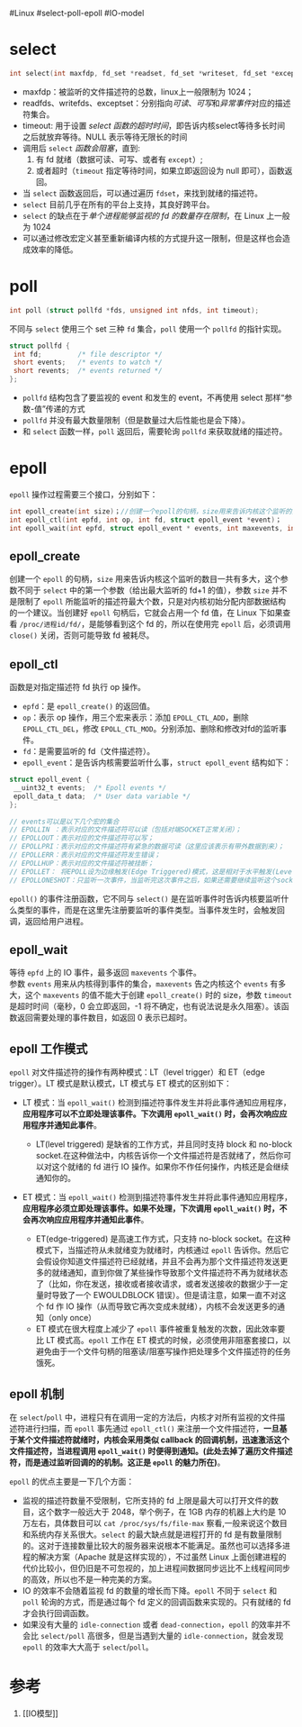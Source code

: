 #Linux #select-poll-epoll #IO-model 
# select
```C
int select(int maxfdp, fd_set *readset, fd_set *writeset, fd_set *exceptset,struct timeval *timeout);
```
- maxfdp：被监听的文件描述符的总数，linux上一般限制为 1024；
- readfds、writefds、exceptset：分别指向*可读*、*可写*和*异常事件*对应的描述符集合。
- timeout: 用于设置 *select 函数的超时时间*，即告诉内核select等待多长时间之后就放弃等待。NULL 表示等待无限长的时间
- 调用后 `select` *函数会阻塞*，直到:
	1. 有 fd 就绪（数据可读、可写、或者有 `except`）;
	2. 或者超时（`timeout` 指定等待时间，如果立即返回设为 null 即可），函数返回。
- 当 `select` 函数返回后，可以通过遍历 `fdset`，来找到就绪的描述符。
- `select` 目前几乎在所有的平台上支持，其良好跨平台。
- `select` 的缺点在于*单个进程能够监视的 fd 的数量存在限制*，在 Linux 上一般为 1024
- 可以通过修改宏定义甚至重新编译内核的方式提升这一限制，但是这样也会造成效率的降低。

# poll
```C
int poll (struct pollfd *fds, unsigned int nfds, int timeout);  
```

不同与 `select` 使用三个 set 三种 `fd` 集合，`poll` 使用一个 `pollfd` 的指针实现。
```c
struct pollfd {  
 int fd;         /* file descriptor */  
 short events;   /* events to watch */  
 short revents;  /* events returned */  
};  
```

- `pollfd` 结构包含了要监视的 event 和发生的 event，不再使用 select 那样“参数-值”传递的方式
- `pollfd` 并没有最大数量限制（但是数量过大后性能也是会下降）。 
- 和 `select` 函数一样，`poll` 返回后，需要轮询 `pollfd` 来获取就绪的描述符。

# epoll

`epoll` 操作过程需要三个接口，分别如下：
```C
int epoll_create(int size)；//创建一个epoll的句柄，size用来告诉内核这个监听的数目一共有多大  
int epoll_ctl(int epfd, int op, int fd, struct epoll_event *event)；  
int epoll_wait(int epfd, struct epoll_event * events, int maxevents, int timeout);  
```

## epoll_create

创建一个 `epoll` 的句柄，`size` 用来告诉内核这个监听的数目一共有多大，这个参数不同于 `select` 中的第一个参数（给出最大监听的 fd+1 的值），参数 `size` 并不是限制了 `epoll` 所能监听的描述符最大个数，只是对内核初始分配内部数据结构的一个建议。当创建好 `epoll` 句柄后，它就会占用一个 fd 值，在 Linux 下如果查看 `/proc/进程id/fd/`，是能够看到这个 fd 的，所以在使用完 `epoll` 后，必须调用 `close()` 关闭，否则可能导致 fd 被耗尽。

## epoll_ctl

函数是对指定描述符 fd 执行 op 操作。

-   `epfd`：是 `epoll_create()` 的返回值。
-   `op`：表示 op 操作，用三个宏来表示：添加 `EPOLL_CTL_ADD`，删除 `EPOLL_CTL_DEL`，修改 `EPOLL_CTL_MOD`。分别添加、删除和修改对fd的监听事件。
-   `fd`：是需要监听的 fd（文件描述符）。
-   `epoll_event`：是告诉内核需要监听什么事，`struct epoll_event` 结构如下：

```C
struct epoll_event {  
 __uint32_t events;  /* Epoll events */  
 epoll_data_t data;  /* User data variable */  
};  
  
// events可以是以下几个宏的集合  
// EPOLLIN ：表示对应的文件描述符可以读（包括对端SOCKET正常关闭）；  
// EPOLLOUT：表示对应的文件描述符可以写；  
// EPOLLPRI：表示对应的文件描述符有紧急的数据可读（这里应该表示有带外数据到来）；  
// EPOLLERR：表示对应的文件描述符发生错误；  
// EPOLLHUP：表示对应的文件描述符被挂断；  
// EPOLLET： 将EPOLL设为边缘触发(Edge Triggered)模式，这是相对于水平触发(Level Triggered)来说的。  
// EPOLLONESHOT：只监听一次事件，当监听完这次事件之后，如果还需要继续监听这个socket的话，需要再次把这个socket加入到EPOLL队列里  
```

`epoll()` 的事件注册函数，它不同与 `select()` 是在监听事件时告诉内核要监听什么类型的事件，而是在这里先注册要监听的事件类型。当事件发生时，会触发回调，返回给用户进程。

## epoll_wait

等待 `epfd` 上的 IO 事件，最多返回 `maxevents` 个事件。  
参数 `events` 用来从内核得到事件的集合，`maxevents` 告之内核这个 `events` 有多大，这个 `maxevents` 的值不能大于创建 `epoll_create()` 时的 size，参数 `timeout` 是超时时间（毫秒，0 会立即返回，-1 将不确定，也有说法说是永久阻塞）。该函数返回需要处理的事件数目，如返回 0 表示已超时。

## epoll 工作模式

`epoll` 对文件描述符的操作有两种模式：LT（level trigger）和 ET（edge trigger）。LT 模式是默认模式，LT 模式与 ET 模式的区别如下：

-   LT 模式：当 `epoll_wait()` 检测到描述符事件发生并将此事件通知应用程序，**应用程序可以不立即处理该事件。下次调用 `epoll_wait()` 时，会再次响应应用程序并通知此事件**。
    
    -   LT(level triggered) 是缺省的工作方式，并且同时支持 block 和 no-block socket.在这种做法中，内核告诉你一个文件描述符是否就绪了，然后你可以对这个就绪的 fd 进行 IO 操作。如果你不作任何操作，内核还是会继续通知你的。
-   ET 模式：当 `epoll_wait()` 检测到描述符事件发生并将此事件通知应用程序，**应用程序必须立即处理该事件。如果不处理，下次调用 `epoll_wait()` 时，不会再次响应应用程序并通知此事件**。
    
    -   ET(edge-triggered) 是高速工作方式，只支持 no-block socket。在这种模式下，当描述符从未就绪变为就绪时，内核通过 `epoll` 告诉你。然后它会假设你知道文件描述符已经就绪，并且不会再为那个文件描述符发送更多的就绪通知，直到你做了某些操作导致那个文件描述符不再为就绪状态了（比如，你在发送，接收或者接收请求，或者发送接收的数据少于一定量时导致了一个 EWOULDBLOCK 错误）。但是请注意，如果一直不对这个 fd 作 IO 操作（从而导致它再次变成未就绪），内核不会发送更多的通知（only once）
    -   ET 模式在很大程度上减少了 `epoll` 事件被重复触发的次数，因此效率要比 LT 模式高。`epoll` 工作在 ET 模式的时候，必须使用非阻塞套接口，以避免由于一个文件句柄的阻塞读/阻塞写操作把处理多个文件描述符的任务饿死。


## epoll 机制

在 `select`/`poll` 中，进程只有在调用一定的方法后，内核才对所有监视的文件描述符进行扫描，而 `epoll` 事先通过 `epoll_ctl()` 来注册一个文件描述符，**一旦基于某个文件描述符就绪时，内核会采用类似 callback 的回调机制，迅速激活这个文件描述符，当进程调用 `epoll_wait()` 时便得到通知。(此处去掉了遍历文件描述符，而是通过监听回调的的机制。这正是 `epoll` 的魅力所在)**。

`epoll` 的优点主要是一下几个方面：

-   监视的描述符数量不受限制，它所支持的 fd 上限是最大可以打开文件的数目，这个数字一般远大于 2048，举个例子，在 1GB 内存的机器上大约是 10 万左右，具体数目可以 `cat /proc/sys/fs/file-max` 察看,一般来说这个数目和系统内存关系很大。`select` 的最大缺点就是进程打开的 fd 是有数量限制的。这对于连接数量比较大的服务器来说根本不能满足。虽然也可以选择多进程的解决方案（Apache 就是这样实现的），不过虽然 Linux 上面创建进程的代价比较小，但仍旧是不可忽视的，加上进程间数据同步远比不上线程间同步的高效，所以也不是一种完美的方案。
-   IO 的效率不会随着监视 fd 的数量的增长而下降。`epoll` 不同于 `select` 和 `poll` 轮询的方式，而是通过每个 fd 定义的回调函数来实现的。只有就绪的 fd 才会执行回调函数。
-   如果没有大量的 `idle-connection` 或者 `dead-connection`，`epoll` 的效率并不会比 `select/poll` 高很多，但是当遇到大量的 `idle-connection`，就会发现 `epoll` 的效率大大高于 `select`/`poll`。



# 参考
1. [[IO模型]]